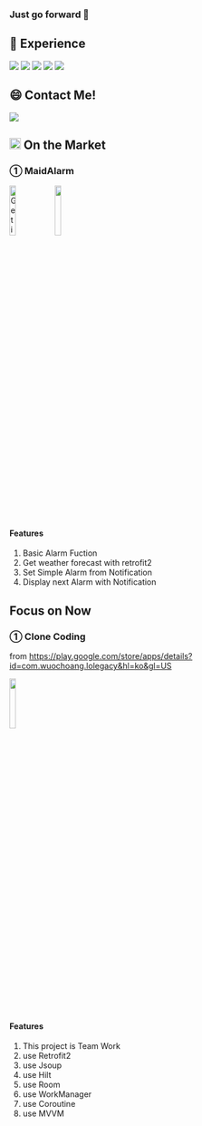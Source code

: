 ### Just go forward 👋


## 🌱 Experience

<img src="https://img.shields.io/badge/AndroidStudio-36725A?style=flat-square&logo=Android Studio&logoColor=white"/></a>
<img src="https://img.shields.io/badge/Kotlin-AC41B0?style=flat-square&logo=Kotlin&logoColor=white"/></a>
<img src="https://img.shields.io/badge/Python-3776AB?style=flat-square&logo=Python&logoColor=white"/></a>
<img src="https://img.shields.io/badge/Django-3776AB?style=flat-square&logo=Django&logoColor=white"/></a>
<img src="https://img.shields.io/badge/HTML-AC41B0?style=flat-square&logo=Html&logoColor=white"/></a>


## 😄 Contact Me!
<a href="mailto:ljws93@naver.com" target="_blank"><img src="https://img.shields.io/badge/Naver-00C03B?style=flat-square&logo=Naver&logoColor=white"/></a>

## <img src="https://user-images.githubusercontent.com/69494230/136742197-0f9d08fd-dcf5-44fc-9cfa-7aa7d3a66bf5.png" height="20px"> On the Market

### ① MaidAlarm 
<a href='https://play.google.com/store/apps/details?id=com.MaidAlarm.easyo_alarm&pcampaignid=pcampaignidMKT-Other-global-all-co-prtnr-py-PartBadge-Mar2515-1'><img alt='Get it on Google Play' src='https://play.google.com/intl/en_us/badges/static/images/badges/en_badge_web_generic.png' width = 15% height = 15%></a>
<a href='https://github.com/mmol93/EasyO_Alarm1-2'><img src='https://user-images.githubusercontent.com/69494230/137041613-75ad0721-460c-42c2-ade2-02899ee5ae93.png' width = 15% height = 15%></a>

#### Features
1. Basic Alarm Fuction
2. Get weather forecast with retrofit2
3. Set Simple Alarm from Notification
4. Display next Alarm with Notification
  

## Focus on Now

### ① Clone Coding 
from https://play.google.com/store/apps/details?id=com.wuochoang.lolegacy&hl=ko&gl=US

<a href='https://github.com/LeeJaeHyeon05/FirstApp'><img src='https://user-images.githubusercontent.com/69494230/137041613-75ad0721-460c-42c2-ade2-02899ee5ae93.png' width = 15% height = 15%></a>

#### Features
1. This project is Team Work
2. use Retrofit2
3. use Jsoup
4. use Hilt
5. use Room
6. use WorkManager
7. use Coroutine
8. use MVVM 

<!--
**mmol93/mmol93** is a ✨ _special_ ✨ repository because its `README.md` (this file) appears on your GitHub profile.

Here are some ideas to get you started:

- 🔭 I’m currently working on ...
- 🌱 I’m currently learning ...
- 👯 I’m looking to collaborate on ...
- 🤔 I’m looking for help with ...
- 💬 Ask me about ...
- 📫 How to reach me: ...
- 😄 Pronouns: ...
- ⚡ Fun fact: ...
-->
